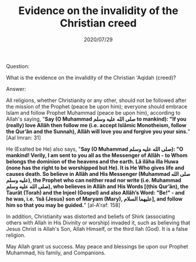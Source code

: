 ﻿---
layout: post
title: "Evidence on the invalidity of the Christian creed"
publisher: "alsalafiyyah@icloud.com"
source: "Fatawa Al-Lajnah Ad-Da'imah no. 16953-5"
category: ["non-muslims", "walabara"]
hijri: Dhu al-Hijjah 8, 1441 AH
date: 2020/07/29
shaykhs: 
 - Shaykh Abdul-Aziz ibn Baz
 - Shaykh Abdul-Aziz Aal al-Shaykh
 - Shaykh Bakr Abu Zayd
 - Shaykh Salih Fawzan
---

Question: 

What is the evidence on the invalidity of the Christian 'Aqidah (creed)?

Answer:

All religions, whether Christianity or any other, should not be followed after the mission of the Prophet (peace be upon him); everyone should embrace Islam and follow Prophet Muhammad (peace be upon him), according to Allah's saying, "**Say (O Muhammad صلى الله عليه وسلم to mankind): "If you (really) love Allâh then follow me (i.e. accept Islâmic Monotheism, follow the Qur’ân and the Sunnah), Allâh will love you and forgive you your sins.**" [Aal Imran: 31] 

He (Exalted be He) also says, "**Say (O Muhammad صلى الله عليه وسلم): "O mankind! Verily, I am sent to you all as the Messenger of Allâh - to Whom belongs the dominion of the heavens and the earth. Lâ ilâha illa Huwa (none has the right to be worshipped but He). It is He Who gives life and causes death. So believe in Allâh and His Messenger (Muhammad صلى الله عليه وسلم), the Prophet who can neither read nor write (i.e. Muhammad صلى الله عليه وسلم), who believes in Allâh and His Words [(this Qur’ân), the Taurât (Torah) and the Injeel (Gospel) and also Allâh’s Word: "Be!" - and he was, i.e. ‘Isâ (Jesus) son of Maryam (Mary), عليهما السلام], and follow him so that you may be guided.**" [al-A'raf: 158]

In addition, Christianity was distorted and beliefs of Shirk (associating others with Allah in His Divinity or worship) invaded it, such as believing that Jesus Christ is Allah's Son, Allah Himself, or the third Ilah (God). It is a false religion.

May Allah grant us success. May peace and blessings be upon our Prophet Muhammad, his family, and Companions.

